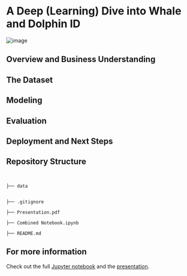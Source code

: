 # A Deep (Learning) Dive into Whale and Dolphin ID

![image]()

## Overview and Business Understanding


## The Dataset


## Modeling


## Evaluation


## Deployment and Next Steps


## Repository Structure
```


├── data


├── .gitignore

├── Presentation.pdf

├── Combined Notebook.ipynb

├── README.md
```
## For more information
Check out the full [Jupyter notebook]() and the [presentation]().
